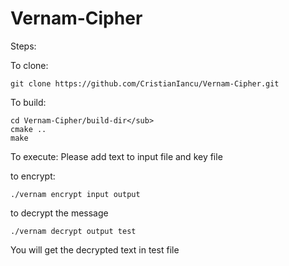 # Vernam-Cipher

Steps:

To clone:
```
git clone https://github.com/CristianIancu/Vernam-Cipher.git
```
To build:
```
cd Vernam-Cipher/build-dir</sub>
cmake ..
make
```
To execute:
Please add text to input file and key file

to encrypt:
```
./vernam encrypt input output
```
to decrypt the message
```
./vernam decrypt output test
```
You will get the decrypted text in test file
